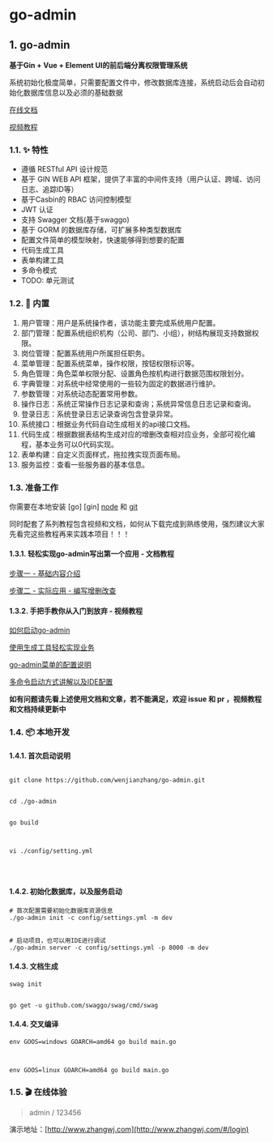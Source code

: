 # go-admin

## 1. go-admin <a id="go-admin"></a>

**基于Gin + Vue + Element UI的前后端分离权限管理系统**

系统初始化极度简单，只需要配置文件中，修改数据库连接，系统启动后会自动初始化数据库信息以及必须的基础数据

[在线文档](https://wenjianzhang.github.io/go-admin-site)

[视频教程](https://space.bilibili.com/565616721/channel/detail?cid=125737)

### 1.1. ✨ 特性 <a id="&#x2728;-&#x7279;&#x6027;"></a>

* 遵循 RESTful API 设计规范
* 基于 GIN WEB API 框架，提供了丰富的中间件支持（用户认证、跨域、访问日志、追踪ID等）
* 基于Casbin的 RBAC 访问控制模型
* JWT 认证
* 支持 Swagger 文档\(基于swaggo\)
* 基于 GORM 的数据库存储，可扩展多种类型数据库
* 配置文件简单的模型映射，快速能够得到想要的配置
* 代码生成工具
* 表单构建工具
* 多命令模式
* TODO: 单元测试

### 1.2. 🎁 内置 <a id="&#x1F381;-&#x5185;&#x7F6E;"></a>

1. 用户管理：用户是系统操作者，该功能主要完成系统用户配置。
2. 部门管理：配置系统组织机构（公司、部门、小组），树结构展现支持数据权限。
3. 岗位管理：配置系统用户所属担任职务。
4. 菜单管理：配置系统菜单，操作权限，按钮权限标识等。
5. 角色管理：角色菜单权限分配、设置角色按机构进行数据范围权限划分。
6. 字典管理：对系统中经常使用的一些较为固定的数据进行维护。
7. 参数管理：对系统动态配置常用参数。
8. 操作日志：系统正常操作日志记录和查询；系统异常信息日志记录和查询。
9. 登录日志：系统登录日志记录查询包含登录异常。
10. 系统接口：根据业务代码自动生成相关的api接口文档。
11. 代码生成：根据数据表结构生成对应的增删改查相对应业务，全部可视化编程，基本业务可以0代码实现。
12. 表单构建：自定义页面样式，拖拉拽实现页面布局。
13. 服务监控：查看一些服务器的基本信息。

### 1.3. 准备工作 <a id="&#x51C6;&#x5907;&#x5DE5;&#x4F5C;"></a>

你需要在本地安装 \[go\] \[gin\] [node](http://nodejs.org/) 和 [git](https://git-scm.com/)

同时配套了系列教程包含视频和文档，如何从下载完成到熟练使用，强烈建议大家先看完这些教程再来实践本项目！！！

#### 1.3.1. 轻松实现go-admin写出第一个应用 - 文档教程 <a id="&#x8F7B;&#x677E;&#x5B9E;&#x73B0;go-admin&#x5199;&#x51FA;&#x7B2C;&#x4E00;&#x4E2A;&#x5E94;&#x7528;---&#x6587;&#x6863;&#x6559;&#x7A0B;"></a>

[步骤一 - 基础内容介绍](http://doc.zhangwj.com/go-admin-site/guide/intro/tutorial01.html)

[步骤二 - 实际应用 - 编写增删改查](http://doc.zhangwj.com/go-admin-site/guide/intro/tutorial02.html)

#### 1.3.2. 手把手教你从入门到放弃 - 视频教程 <a id="&#x624B;&#x628A;&#x624B;&#x6559;&#x4F60;&#x4ECE;&#x5165;&#x95E8;&#x5230;&#x653E;&#x5F03;---&#x89C6;&#x9891;&#x6559;&#x7A0B;"></a>

[如何启动go-admin](https://www.bilibili.com/video/BV1z5411x7JG)

[使用生成工具轻松实现业务](https://www.bilibili.com/video/BV1Dg4y1i79D)

[go-admin菜单的配置说明](https://www.bilibili.com/video/BV1Wp4y1D715)

[多命令启动方式讲解以及IDE配置](https://www.bilibili.com/video/BV1Fg4y1q7ph)

**如有问题请先看上述使用文档和文章，若不能满足，欢迎 issue 和 pr ，视频教程和文档持续更新中**

### 1.4. 📦 本地开发 <a id="&#x1F4E6;-&#x672C;&#x5730;&#x5F00;&#x53D1;"></a>

#### 1.4.1. 首次启动说明 <a id="&#x9996;&#x6B21;&#x542F;&#x52A8;&#x8BF4;&#x660E;"></a>

```text

git clone https://github.com/wenjianzhang/go-admin.git


cd ./go-admin


go build



vi ./config/setting.yml 




```

#### 1.4.2. 初始化数据库，以及服务启动 <a id="&#x521D;&#x59CB;&#x5316;&#x6570;&#x636E;&#x5E93;&#xFF0C;&#x4EE5;&#x53CA;&#x670D;&#x52A1;&#x542F;&#x52A8;"></a>

```text
# 首次配置需要初始化数据库资源信息
./go-admin init -c config/settings.yml -m dev


# 启动项目，也可以用IDE进行调试
./go-admin server -c config/settings.yml -p 8000 -m dev
```

#### 1.4.3. 文档生成 <a id="&#x6587;&#x6863;&#x751F;&#x6210;"></a>

```text
swag init  


go get -u github.com/swaggo/swag/cmd/swag
```

#### 1.4.4. 交叉编译 <a id="&#x4EA4;&#x53C9;&#x7F16;&#x8BD1;"></a>

```text
env GOOS=windows GOARCH=amd64 go build main.go



env GOOS=linux GOARCH=amd64 go build main.go
```

### 1.5. 🎬 在线体验 <a id="&#x1F3AC;-&#x5728;&#x7EBF;&#x4F53;&#x9A8C;"></a>

> admin / 123456

演示地址：[http://www.zhangwj.com](http://www.zhangwj.com/#/login)

